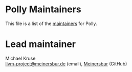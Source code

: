 # Polly Maintainers

This file is a list of the
[maintainers](https://llvm.org/docs/DeveloperPolicy.html#maintainers) for
Polly.

# Lead maintainer

Michael Kruse \
llvm-project@meinersbur.de (email), [Meinersbur](https://github.com/Meinersbur) (GitHub)